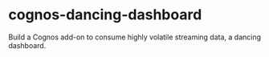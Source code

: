 # cognos-dancing-dashboard
Build a Cognos add-on to consume highly volatile streaming data, a dancing dashboard.
